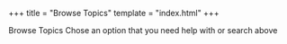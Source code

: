 +++
title = "Browse Topics"
template = "index.html"
+++

Browse Topics
Chose an option that you need help with or search above
